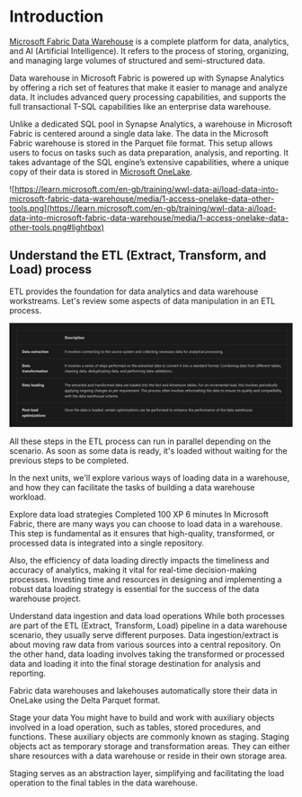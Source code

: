 # Introduction

[Microsoft Fabric Data Warehouse](https://learn.microsoft.com/en-us/fabric/data-warehouse/) is a complete platform for data, analytics, and AI (Artificial Intelligence). It refers to the process of storing, organizing, and managing large volumes of structured and semi-structured data.

Data warehouse in Microsoft Fabric is powered up with Synapse Analytics by offering a rich set of features that make it easier to manage and analyze data. It includes advanced query processing capabilities, and supports the full transactional T-SQL capabilities like an enterprise data warehouse.

Unlike a dedicated SQL pool in Synapse Analytics, a warehouse in Microsoft Fabric is centered around a single data lake. The data in the Microsoft Fabric warehouse is stored in the Parquet file format. This setup allows users to focus on tasks such as data preparation, analysis, and reporting. It takes advantage of the SQL engine’s extensive capabilities, where a unique copy of their data is stored in [Microsoft OneLake](https://learn.microsoft.com/en-us/fabric/onelake/onelake-overview).

![https://learn.microsoft.com/en-gb/training/wwl-data-ai/load-data-into-microsoft-fabric-data-warehouse/media/1-access-onelake-data-other-tools.png](https://learn.microsoft.com/en-gb/training/wwl-data-ai/load-data-into-microsoft-fabric-data-warehouse/media/1-access-onelake-data-other-tools.png#lightbox)

## Understand the ETL (Extract, Transform, and Load) process

ETL provides the foundation for data analytics and data warehouse workstreams. Let's review some aspects of data manipulation in an ETL process.

![table1.jpeg](course-list/D-700/Fabric_Data_Engineer/python_scripts/Module7/table1.jpeg)

All these steps in the ETL process can run in parallel depending on the scenario. As soon as some data is ready, it's loaded without waiting for the previous steps to be completed.

In the next units, we'll explore various ways of loading data in a warehouse, and how they can facilitate the tasks of building a data warehouse workload.

Explore data load strategies
Completed
100 XP
6 minutes
In Microsoft Fabric, there are many ways you can choose to load data in a warehouse. This step is fundamental as it ensures that high-quality, transformed, or processed data is integrated into a single repository.

Also, the efficiency of data loading directly impacts the timeliness and accuracy of analytics, making it vital for real-time decision-making processes. Investing time and resources in designing and implementing a robust data loading strategy is essential for the success of the data warehouse project.

Understand data ingestion and data load operations
While both processes are part of the ETL (Extract, Transform, Load) pipeline in a data warehouse scenario, they usually serve different purposes. Data ingestion/extract is about moving raw data from various sources into a central repository. On the other hand, data loading involves taking the transformed or processed data and loading it into the final storage destination for analysis and reporting.

Fabric data warehouses and lakehouses automatically store their data in OneLake using the Delta Parquet format.

Stage your data
You might have to build and work with auxiliary objects involved in a load operation, such as tables, stored procedures, and functions. These auxiliary objects are commonly known as staging. Staging objects act as temporary storage and transformation areas. They can either share resources with a data warehouse or reside in their own storage area.

Staging serves as an abstraction layer, simplifying and facilitating the load operation to the final tables in the data warehouse.